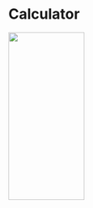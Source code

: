 # Calculator



<img align="left" src="https://github.com/MaybeRT-rt/gif/blob/main/Simulator Screenshot - iPhone 13 - 2023-11-02 at 18.25.57.png" width="150" height="330">

